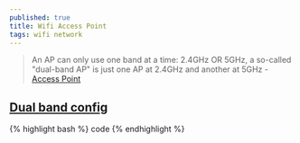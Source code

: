 ```yaml
---
published: true
title: Wifi Access Point
tags: wifi network
---
```

> An AP can only use one band at a time: 2.4GHz OR 5GHz, a so-called "dual-band AP" is just one AP at 2.4GHz and another at 5GHz - [Access Point](https://wiki.gentoo.org/wiki/Hostapd#Access_Point)

## [Dual band config](https://raspberrypi.stackexchange.com/questions/87576/is-it-possible-to-simultaneously-use-the-dual-band2-4-ghz-and-5-ghz-of-raspber)
{% highlight bash %}
code
{% endhighlight %}


